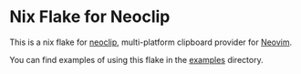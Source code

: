 # Nix Flake for Neoclip

This is a nix flake for [neoclip](https://github.com/neoclip-nvim/neoclip), multi-platform clipboard provider for [Neovim](https://neovim.io).

You can find examples of using this flake in the [examples](./examples) directory.
